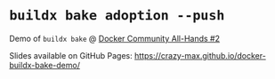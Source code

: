 # `buildx bake adoption --push`

Demo of `buildx bake` @ [Docker Community All-Hands #2](https://events.docker.com/events/details/docker-docker-virtual-meetups-presents-docker-community-all-hands-2/)

Slides available on GitHub Pages: https://crazy-max.github.io/docker-buildx-bake-demo/
